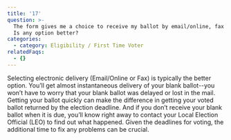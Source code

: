 ```yaml
---
title: '17'
question: >-
  The form gives me a choice to receive my ballot by email/online, fax or mail.
  Is any option better?
categories:
  - category: Eligibility / First Time Voter
relatedFaqs:
  - {}
---
```

Selecting electronic delivery (Email/Online or Fax) is typically the better option. You’ll get almost instantaneous delivery of your blank ballot--you won’t have to worry that your blank ballot was delayed or lost in the mail. Getting your ballot quickly can make the difference in getting your voted ballot returned by the election deadline. And if you don’t receive your blank ballot when it is due, you’ll know right away to contact your Local Election Official (LEO) to find out what happened. Given the deadlines for voting, the additional time to fix any problems can be crucial.
